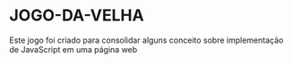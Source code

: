 # JOGO-DA-VELHA
Este jogo foi criado para consolidar alguns conceito sobre implementação de JavaScript em uma página web
